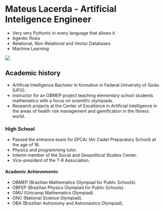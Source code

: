 # Mateus Lacerda - Artificial Inteligence Engineer

- Very very Pythonic in every language that allows it
- Agentic flows
- Relational, Non-Relational and Vector Databases
- Machine Learning

<img align="center" src="https://github-readme-stats.vercel.app/api/top-langs/?username=Mateus-Lacerda&amp;layout=compact&amp;theme=buefy&amp;hide_border=true" style="max-width: 100%;"/>

## Academic history
- Artificial Intelligence Bachelor in formation in Federal University of Goiás (UFG).
- Instructor for an OBMEP project teaching elementary school students mathematics with a focus on scientific olympiads.
- Research projects at the Center of Excellence in Artificial Intelligence in the areas of health risk management and gamification in the fitness world.

### High School
- Passed the entrance exam for EPCAr (Air Cadet Preparatory School) at the age of 16.
- Physics and programming tutor.
- Interim member of the Social and Geopolitical Studies Center.
- Vice-president of the T-6 Association.
 
#### Academic Achievements:
- OBMEP (Brazilian Mathematics Olympiad for Public Schools).
- OBFEP (Brazilian Physics Olympiad for Public Schools).
- OMU (Unicamp Mathematics Olympiad).
- ONC (National Science Olympiad).
- OBA (Brazilian Astronomy and Astronautics Olympiad).
